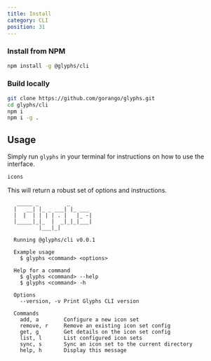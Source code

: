 ```yaml
---
title: Install
category: CLI
position: 31
---
```


### Install from NPM

```bash
npm install -g @glyphs/cli
```

### Build locally

```bash
git clone https://github.com/gorango/glyphs.git
cd glyphs/cli
npm i
npm i -g .
```

## Usage

Simply run `glyphs` in your terminal for instructions on how to use the interface.

```bash
icons
```

This will return a robust set of options and instructions.

```
   _____ _         _
  |   __| |_ _ ___| |_ ___
  |  |  | | | | . |   |_ -|
  |_____|_|_  |  _|_|_|___|
          |___|_|

  Running @glyphs/cli v0.0.1

  Example usage
    $ glyphs <command> <options>

  Help for a command
    $ glyphs <command> --help
    $ glyphs <command> -h

  Options
    --version, -v Print Glyphs CLI version

  Commands
    add, a        Configure a new icon set
    remove, r     Remove an existing icon set config
    get, g        Get details on the icon set config
    list, l       List configured icon sets
    sync, s       Sync an icon set to the current directory
    help, h       Display this message

```

